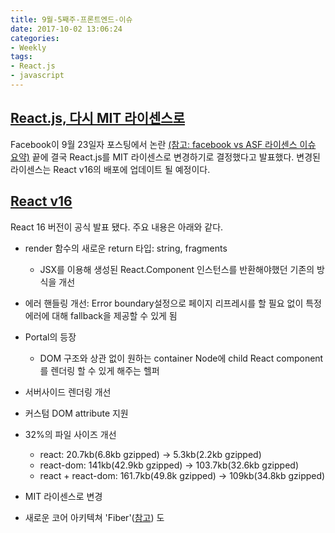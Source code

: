 ```yaml
---
title: 9월-5째주-프론트엔드-이슈
date: 2017-10-02 13:06:24
categories:
- Weekly
tags:
- React.js
- javascript
---
```



## [React.js, 다시 MIT 라이센스로](https://code.facebook.com/posts/300798627056246)

Facebook이 9월 23일자 포스팅에서 논란 [(참고: facebook vs ASF 라이센스 이슈 요약)](http://writing.jan.io/2017/08/19/understanding-the-facebook-vs-asf-license-kerfuffle.html) 끝에 결국 React.js를 MIT 라이센스로 변경하기로 결정했다고 발표했다.
변경된 라이센스는 React v16의 배포에 업데이트 될 예정이다.


## [React v16](https://reactjs.org/blog/2017/09/26/react-v16.0.html)

React 16 버전이 공식 발표 됐다. 주요 내용은 아래와 같다.

- render 함수의 새로운 return 타입: string, fragments
    - JSX를 이용해 생성된 React.Component 인스턴스를 반환해야했던 기존의 방식을 개선
- 에러 핸들링 개선: Error boundary설정으로 페이지 리프레시를 할 필요 없이 특정 에러에 대해 fallback을 제공할 수 있게 됨
- Portal의 등장
    - DOM 구조와 상관 없이 원하는 container Node에 child React component를 렌더링 할 수 있게 해주는 헬퍼
- 서버사이드 렌더링 개선
- 커스텀 DOM attribute 지원
- 32%의 파일 사이즈 개선
    - react: 20.7kb(6.8kb gzipped) -> 5.3kb(2.2kb gzipped)
    - react-dom: 141kb(42.9kb gzipped) -> 103.7kb(32.6kb gzipped)
    - react + react-dom: 161.7kb(49.8k gzipped) -> 109kb(34.8kb gzipped)
    
- MIT 라이센스로 변경
- 새로운 코어 아키텍쳐 'Fiber'([참고](https://code.facebook.com/posts/1716776591680069/react-16-a-look-inside-an-api-compatible-rewrite-of-our-frontend-ui-library/)) 도